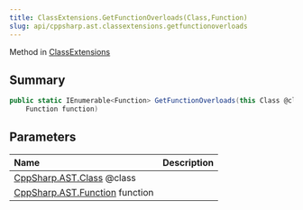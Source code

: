 ```yaml
---
title: ClassExtensions.GetFunctionOverloads(Class,Function)
slug: api/cppsharp.ast.classextensions.getfunctionoverloads
---
```

Method in [ClassExtensions](/api/cppsharp/ast/classextensions)

## Summary



```csharp
public static IEnumerable<Function> GetFunctionOverloads(this Class @class,
    Function function)
```

## Parameters

|Name|Description|
|:---|:---|
|[CppSharp.AST.Class](/api/cppsharp/ast/class) @class||
|[CppSharp.AST.Function](/api/cppsharp/ast/function) function||

